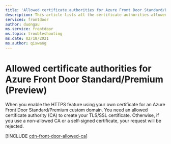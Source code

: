 ```yaml
---
title: 'Allowed certificate authorities for Azure Front Door Standard/Premium (Preview)'
description: This article lists all the certificate authorities allowed when you create your own certificate.
services: frontdoor
author: duongau
ms.service: frontdoor
ms.topic: troubleshooting
ms.date: 02/18/2021
ms.author: qixwang
---
```


# Allowed certificate authorities for Azure Front Door Standard/Premium (Preview)

When you enable the HTTPS feature using your own certificate for an Azure Front Door Standard/Premium custom domain. You need an allowed certificate authority (CA) to create your TLS/SSL certificate. Otherwise, if you use a non-allowed CA or a self-signed certificate, your request will be rejected.

[!INCLUDE [cdn-front-door-allowed-ca](../../../includes/cdn-front-door-allowed-ca.md)]
